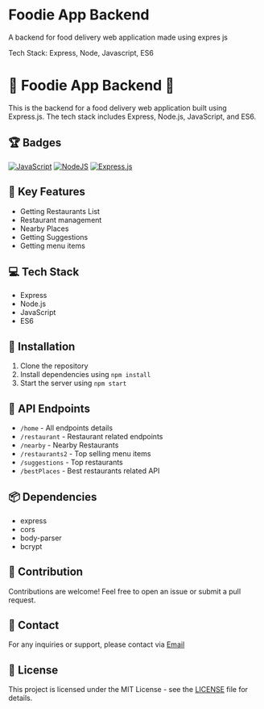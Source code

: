 # Foodie App Backend

A backend for food delivery web application made using expres js

Tech Stack: Express, Node, Javascript, ES6

# 🍔 Foodie App Backend 🍕

This is the backend for a food delivery web application built using Express.js. The tech stack includes Express, Node.js, JavaScript, and ES6.

## 🏆 Badges


[![JavaScript](![JavaScript](https://img.shields.io/badge/javascript-%23323330.svg?style=for-the-badge&logo=javascript&logoColor=%23F7DF1E))](https://www.ecma-international.org/ecma-262/6.0/)
[![NodeJS](https://img.shields.io/badge/node.js-6DA55F?style=for-the-badge&logo=node.js&logoColor=white)](https://nodejs.org/en)
[![Express.js](https://img.shields.io/badge/express.js-%23404d59.svg?style=for-the-badge&logo=express&logoColor=%2361DAFB)](https://expressjs.com/)

## 🚀 Key Features

- Getting Restaurants List
- Restaurant management
- Nearby Places
- Getting Suggestions
- Getting menu items

## 💻 Tech Stack

- Express
- Node.js
- JavaScript
- ES6

## 📝 Installation

1. Clone the repository
2. Install dependencies using `npm install`
3. Start the server using `npm start`

## 📄 API Endpoints

- `/home` - All endpoints details
- `/restaurant` - Restaurant related endpoints
- `/nearby` - Nearby Restaurants
- `/restaurants2` - Top selling menu items
- `/suggestions` - Top restaurants
- `/bestPlaces` - Best restaurants related API

## 📦 Dependencies

- express
- cors
- body-parser
- bcrypt

## 🚧 Contribution

Contributions are welcome! Feel free to open an issue or submit a pull request.

## 📧 Contact

For any inquiries or support, please contact via [Email](mailto:enpvivek@.com)

## 📝 License

This project is licensed under the MIT License - see the [LICENSE](LICENSE) file for details.